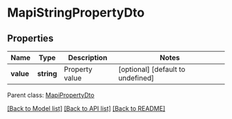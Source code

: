 
# MapiStringPropertyDto

## Properties
Name | Type | Description | Notes
------------ | ------------- | ------------- | -------------
**value** | **string** | Property value              | [optional] [default to undefined]

 Parent class: [MapiPropertyDto](MapiPropertyDto.md)

[[Back to Model list]](README.md#documentation-for-models) [[Back to API list]](README.md#documentation-for-api-endpoints) [[Back to README]](README.md)
